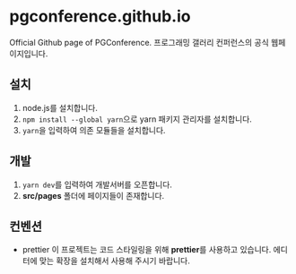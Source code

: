 # pgconference.github.io
Official Github page of PGConference.
프로그래밍 갤러리 컨퍼런스의 공식 웹페이지입니다.

## 설치
1. node.js를 설치합니다.
2. `npm install --global yarn`으로 yarn 패키지 관리자를 설치합니다.
3. `yarn`을 입력하여 의존 모듈들을 설치합니다.

## 개발
1. `yarn dev`를 입력하여 개발서버를 오픈합니다.
2. **src/pages** 폴더에 페이지들이 존재합니다.

## 컨벤션
- prettier
  이 프로젝트는 코드 스타일링을 위해 **prettier**를 사용하고 있습니다. 에디터에 맞는 확장을 설치해서 사용해 주시기 바랍니다.